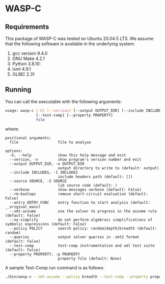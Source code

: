 # WASP-C

## Requirements

This package of WASP-C was tested on Ubuntu 20.04.5 LTS. We assume that the 
following software is available in the underlying system:

1. gcc version 9.4.0 
2. GNU Make 4.2.1
3. Python 3.8.10:
  1. lxml 4.9.1
4. GLIBC 2.31

## Running

You can call the executable with the following arguments:

```sh
usage: wasp-c [-h] [--version] [--output OUTPUT_DIR] [--include INCLUDES] [--source SOURCE] [--verbose] [--rm-boolops] [--entry ENTRY_FUNC] [--smt-assume] [--no-simplify] [--policy POLICY] [--queries]
              [--test-comp] [--property PROPERTY]
              file
```

where:

```
positional arguments:
  file                  file to analyse

options:
  -h, --help            show this help message and exit
  --version, -v         show program's version number and exit
  --output OUTPUT_DIR, -o OUTPUT_DIR
                        output directory to write to (default: output)
  --include INCLUDES, -I INCLUDES
                        include headers path (default: [])
  --source SOURCE, -S SOURCE
                        lib source code (default: )
  --verbose             show messages verbose (default: False)
  --rm-boolops          remove short-circuit evaluation (default: False)
  --entry ENTRY_FUNC    entry function to start analysis (default: __original_main)
  --smt-assume          use the solver to progress in the assume rule (default: False)
  --no-simplify         do not perform algebraic simplifications of symbolic expressions (default: False)
  --policy POLICY       search policy: random|depth|breadth (default: random)
  --queries             output solver queries in .smt2 format (default: False)
  --test-comp           test-comp instrumentation and xml test suite (default: False)
  --property PROPERTY, -p PROPERTY
                        property file (default: None)
```

A sample Test-Comp run command is as follows:

```sh
./bin/wasp-c --smt-assume --policy breadth --test-comp --property properties/coverage-error-call.prp examples/CostasArray-10.c
```
